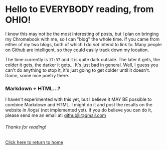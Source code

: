 # Hello to EVERYBODY reading, from OHIO!
I know this may not be the most interesting of posts, but I plan on bringing my Chromebook with me, so I can "blog" the whole time.
If you came from either of my two blogs, both of which I do _not_ intend to link to. Many people on Github are intelligent, so they could easily track down my location.

The time currently is `17:37` and it is quite dark outside. The later it gets, the colder it gets, the darker it gets... It's just bad in general. Well, I guess you can't do anything to stop it, it's just going to get colder until it doesn't. Damn, some nice poetry there.

### Markdown + HTML...?
I haven't experimented with this yet, but I believe it MAY BE possible to combine Markdown and HTML. I might do it and post the results on the website in /logs/ (not implemented yet). If you do believe you can do it, please send me an email at: githubjli@gmail.com

###### _Thanks for reading!_

[Click here to return to home](https://jcoderli.github.io/)
